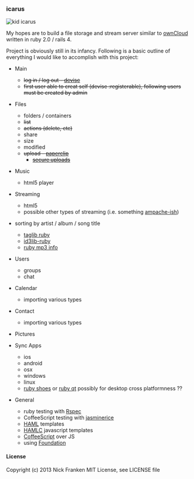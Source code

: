 ### icarus
![kid icarus](http://upload.wikimedia.org/wikipedia/en/thumb/8/88/Kid_Icarus_Sky_World.png/220px-Kid_Icarus_Sky_World.png)

My hopes are to build a file storage and stream server similar to [ownCloud](http://owncloud.org/) written in ruby 2.0 / rails 4.

Project is obviously still in its infancy.  Following is a basic outline of everything I would like to accomplish with this project:

* Main
	* ~~log in / log out - [devise](https://github.com/plataformatec/devise)~~
	* ~~first user able to creat self (devise :registerable), following users must be created by admin~~

* Files
	* folders / containers
	* ~~list~~
	* ~~actions (delete, etc)~~
	* share
	* size
	* modified
	* ~~upload - [paperclip](https://github.com/thoughtbot/paperclip)~~
		* ~~[secure uploads](http://thewebfellas.com/blog/2009/8/29/protecting-your-paperclip-downloads)~~

* Music
	* html5 player
* Streaming
	* html5
	* possible other types of streaming (i.e. something [ampache-ish](http://ampache.org/wiki/start))

* sorting by artist / album / song title
	* [taglib ruby](https://github.com/robinst/taglib-ruby)
	* [id3lib-ruby](http://id3lib-ruby.rubyforge.org/)
	* [ruby mp3 info](https://github.com/arbarlow/ruby-mp3info)

* Users
	* groups
	* chat

* Calendar
	* importing various types

* Contact
	* importing various types

* Pictures

* Sync Apps
	* ios
	* android
	* osx
	* windows
	* linux
	* [ruby shoes](http://shoesrb.com/) or [ruby qt](http://zetcode.com/gui/rubyqt/) possibly for desktop cross platformness ??


* General
	* ruby testing with [Rspec](https://github.com/rspec/rspec-rails)
	* CoffeeScript testing with [jasminerice](https://github.com/bradphelan/jasminerice)
	* [HAML](https://github.com/indirect/haml-rails) templates
	* [HAMLC](https://github.com/netzpirat/haml_coffee_assets) javascript templates
	* [CoffeeScript](http://coffeescript.org/) over JS
	* using [Foundation](http://foundation.zurb.com/)

#### License
Copyright (c) 2013 Nick Franken
MIT License, see LICENSE file

